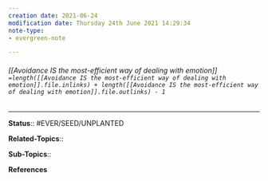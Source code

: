 ```yaml
---
creation date: 2021-06-24
modification date: Thursday 24th June 2021 14:29:34
note-type: 
- evergreen-note

---
```


###### [[Avoidance IS the most-efficient way of dealing with emotion]] `=length([[Avoidance IS the most-efficient way of dealing with emotion]].file.inlinks) + length([[Avoidance IS the most-efficient way of dealing with emotion]].file.outlinks) - 1`




---

**Status**:: #EVER/SEED/UNPLANTED 

**Related-Topics**:: 
	
**Sub-Topics**::
	
**References**